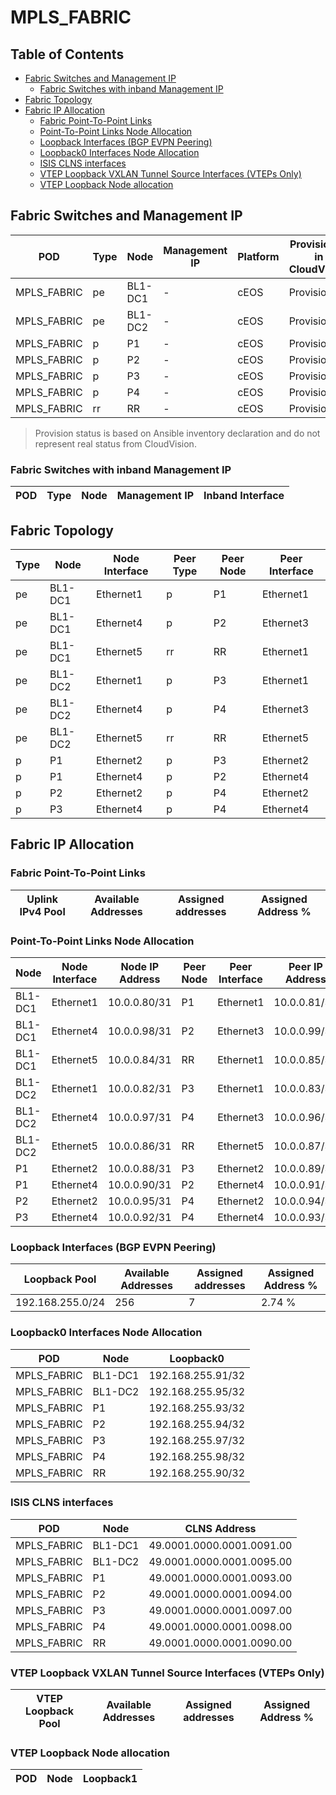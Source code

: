 # MPLS_FABRIC

## Table of Contents

- [Fabric Switches and Management IP](#fabric-switches-and-management-ip)
  - [Fabric Switches with inband Management IP](#fabric-switches-with-inband-management-ip)
- [Fabric Topology](#fabric-topology)
- [Fabric IP Allocation](#fabric-ip-allocation)
  - [Fabric Point-To-Point Links](#fabric-point-to-point-links)
  - [Point-To-Point Links Node Allocation](#point-to-point-links-node-allocation)
  - [Loopback Interfaces (BGP EVPN Peering)](#loopback-interfaces-bgp-evpn-peering)
  - [Loopback0 Interfaces Node Allocation](#loopback0-interfaces-node-allocation)
  - [ISIS CLNS interfaces](#isis-clns-interfaces)
  - [VTEP Loopback VXLAN Tunnel Source Interfaces (VTEPs Only)](#vtep-loopback-vxlan-tunnel-source-interfaces-vteps-only)
  - [VTEP Loopback Node allocation](#vtep-loopback-node-allocation)

## Fabric Switches and Management IP

| POD | Type | Node | Management IP | Platform | Provisioned in CloudVision | Serial Number |
| --- | ---- | ---- | ------------- | -------- | -------------------------- | ------------- |
| MPLS_FABRIC | pe | BL1-DC1 | - | cEOS | Provisioned | - |
| MPLS_FABRIC | pe | BL1-DC2 | - | cEOS | Provisioned | - |
| MPLS_FABRIC | p | P1 | - | cEOS | Provisioned | - |
| MPLS_FABRIC | p | P2 | - | cEOS | Provisioned | - |
| MPLS_FABRIC | p | P3 | - | cEOS | Provisioned | - |
| MPLS_FABRIC | p | P4 | - | cEOS | Provisioned | - |
| MPLS_FABRIC | rr | RR | - | cEOS | Provisioned | - |

> Provision status is based on Ansible inventory declaration and do not represent real status from CloudVision.

### Fabric Switches with inband Management IP

| POD | Type | Node | Management IP | Inband Interface |
| --- | ---- | ---- | ------------- | ---------------- |

## Fabric Topology

| Type | Node | Node Interface | Peer Type | Peer Node | Peer Interface |
| ---- | ---- | -------------- | --------- | ----------| -------------- |
| pe | BL1-DC1 | Ethernet1 | p | P1 | Ethernet1 |
| pe | BL1-DC1 | Ethernet4 | p | P2 | Ethernet3 |
| pe | BL1-DC1 | Ethernet5 | rr | RR | Ethernet1 |
| pe | BL1-DC2 | Ethernet1 | p | P3 | Ethernet1 |
| pe | BL1-DC2 | Ethernet4 | p | P4 | Ethernet3 |
| pe | BL1-DC2 | Ethernet5 | rr | RR | Ethernet5 |
| p | P1 | Ethernet2 | p | P3 | Ethernet2 |
| p | P1 | Ethernet4 | p | P2 | Ethernet4 |
| p | P2 | Ethernet2 | p | P4 | Ethernet2 |
| p | P3 | Ethernet4 | p | P4 | Ethernet4 |

## Fabric IP Allocation

### Fabric Point-To-Point Links

| Uplink IPv4 Pool | Available Addresses | Assigned addresses | Assigned Address % |
| ---------------- | ------------------- | ------------------ | ------------------ |

### Point-To-Point Links Node Allocation

| Node | Node Interface | Node IP Address | Peer Node | Peer Interface | Peer IP Address |
| ---- | -------------- | --------------- | --------- | -------------- | --------------- |
| BL1-DC1 | Ethernet1 | 10.0.0.80/31 | P1 | Ethernet1 | 10.0.0.81/31 |
| BL1-DC1 | Ethernet4 | 10.0.0.98/31 | P2 | Ethernet3 | 10.0.0.99/31 |
| BL1-DC1 | Ethernet5 | 10.0.0.84/31 | RR | Ethernet1 | 10.0.0.85/31 |
| BL1-DC2 | Ethernet1 | 10.0.0.82/31 | P3 | Ethernet1 | 10.0.0.83/31 |
| BL1-DC2 | Ethernet4 | 10.0.0.97/31 | P4 | Ethernet3 | 10.0.0.96/31 |
| BL1-DC2 | Ethernet5 | 10.0.0.86/31 | RR | Ethernet5 | 10.0.0.87/31 |
| P1 | Ethernet2 | 10.0.0.88/31 | P3 | Ethernet2 | 10.0.0.89/31 |
| P1 | Ethernet4 | 10.0.0.90/31 | P2 | Ethernet4 | 10.0.0.91/31 |
| P2 | Ethernet2 | 10.0.0.95/31 | P4 | Ethernet2 | 10.0.0.94/31 |
| P3 | Ethernet4 | 10.0.0.92/31 | P4 | Ethernet4 | 10.0.0.93/31 |

### Loopback Interfaces (BGP EVPN Peering)

| Loopback Pool | Available Addresses | Assigned addresses | Assigned Address % |
| ------------- | ------------------- | ------------------ | ------------------ |
| 192.168.255.0/24 | 256 | 7 | 2.74 % |

### Loopback0 Interfaces Node Allocation

| POD | Node | Loopback0 |
| --- | ---- | --------- |
| MPLS_FABRIC | BL1-DC1 | 192.168.255.91/32 |
| MPLS_FABRIC | BL1-DC2 | 192.168.255.95/32 |
| MPLS_FABRIC | P1 | 192.168.255.93/32 |
| MPLS_FABRIC | P2 | 192.168.255.94/32 |
| MPLS_FABRIC | P3 | 192.168.255.97/32 |
| MPLS_FABRIC | P4 | 192.168.255.98/32 |
| MPLS_FABRIC | RR | 192.168.255.90/32 |

### ISIS CLNS interfaces

| POD | Node | CLNS Address |
| --- | ---- | ------------ |
| MPLS_FABRIC | BL1-DC1 | 49.0001.0000.0001.0091.00 |
| MPLS_FABRIC | BL1-DC2 | 49.0001.0000.0001.0095.00 |
| MPLS_FABRIC | P1 | 49.0001.0000.0001.0093.00 |
| MPLS_FABRIC | P2 | 49.0001.0000.0001.0094.00 |
| MPLS_FABRIC | P3 | 49.0001.0000.0001.0097.00 |
| MPLS_FABRIC | P4 | 49.0001.0000.0001.0098.00 |
| MPLS_FABRIC | RR | 49.0001.0000.0001.0090.00 |

### VTEP Loopback VXLAN Tunnel Source Interfaces (VTEPs Only)

| VTEP Loopback Pool | Available Addresses | Assigned addresses | Assigned Address % |
| --------------------- | ------------------- | ------------------ | ------------------ |

### VTEP Loopback Node allocation

| POD | Node | Loopback1 |
| --- | ---- | --------- |

